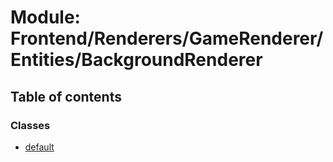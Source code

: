 # Module: Frontend/Renderers/GameRenderer/Entities/BackgroundRenderer

## Table of contents

### Classes

- [default](../classes/frontend_renderers_gamerenderer_entities_backgroundrenderer.default.md)
